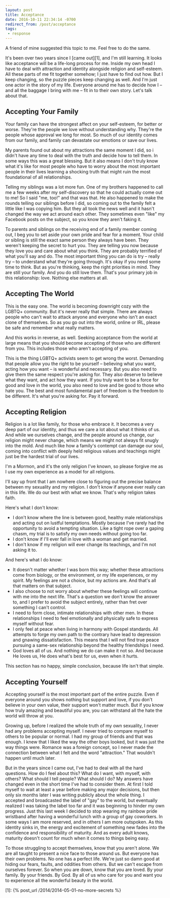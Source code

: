 ```yaml
---
layout: post
title: Acceptance
date: 2016-10-11 22:34:14 -0700
redirect_from: /post/acceptance
tags:
 - response
---
```


A friend of mine suggested this topic to me. Feel free to do the same.

It's been over two years since I [came out][1], and I'm still learning. It looks like acceptance will be a life-long process for me. Inside my own head I have to deal with attraction and identity alongside religion and self-esteem. All these parts of me fit together somehow; I just have to find out how. But I keep changing, so the puzzle pieces keep changing as well. And I'm just one actor in the story of my life. Everyone around me has to decide how I – and all the baggage I bring with me – fit in to their own story. Let's talk about that.

## Accepting Your Family

Your family can have the strongest affect on your self-esteem, for better or worse. They're the people we love without understanding why. They're the people whose approval we long for most. So much of our identity comes from our family, and family can devastate our emotions or save our lives.

My parents found out about my attractions the same moment I did, so i didn't have any time to deal with the truth and decide how to tell them. In some ways this was a great blessing. But it also means I don't truly know what it's like for most people who have to worry about the most important people in their lives learning a shocking truth that might ruin the most foundational of all relationships.

Telling my siblings was a lot more fun. One of my brothers happened to call me a few weeks after my self-discovery so that he could actually come out to me! So I said "me, too!" and that was that. He also happened to make the rounds telling our siblings before I did, so coming out to the family felt a little like I was copying him. But they all took the news well and it hasn't changed the way we act around each other. They sometimes even "like" my Facebook posts on the subject, so you know they aren't faking it.

To parents and siblings on the receiving end of a family member coming out, I beg you to set aside your own pride and fear for a moment. Your child or sibling is still the exact same person they always have been. They weren't keeping the secret to hurt you. They are telling you now because they love you and care about what you think. They are probably terrified of what you'll say and do. The most important thing you can do is try – really try – to understand what they're going through. It's okay if you need some time to think. But as you're thinking, keep the right priorities in mind. They are still your family. And you do still love them. That's your primary job in this relationship: love. Nothing else matters at all.

## Accepting The World

This is the easy one. The world is becoming downright cozy with the LGBTQ+ community. But it's never really that simple. There are always people who can't wait to attack anyone and everyone who isn't an exact clone of themselves. So as you go out into the world, online or IRL, please be safe and remember what really matters.

And this works in reverse, as well. Seeking acceptance from the world at large means that you should become accepting of those who are different from you. This includes those who aren't accepting of you.

This is the thing LGBTQ+ activists seem to get wrong the worst. Demanding that people allow you the right to be yourself – believing what you want, acting how you want – is wonderful and necessary. But you also need to give them the same respect you're asking for. They also deserve to believe what they want, and act how they want. If you truly want to be a force for good and love in the world, you also need to love and be good to those who hate you. The best and most fundamental part of freedom is the freedom to be different. It's what you're asking for. Pay it forward.

## Accepting Religion

Religion is a lot like family, for those who embrace it. It becomes a very deep part of our identity, and thus we care a lot about what it thinks of us. And while we ourselves change, and the people around us change, our religion might never change, which means we might not always fit snugly into the mold. And much like how a family's contempt can damage our soul, coming into conflict with deeply held religious values and teachings might just be the hardest trial of our lives.

I'm a Mormon, and it's the only religion I've known, so please forgive me as I use my own experience as a model for all religions.

I'll say up front that I am nowhere close to figuring out the precise balance between my sexuality and my religion. I don't know if anyone ever really can in this life. We do our best with what we know. That's why religion takes faith.

Here's what I don't know:

* I don't know where the line is between good, healthy male relationships and acting out on lustful temptations. Mostly because I've rarely had the opportunity to avoid a tempting situation. Like a tight rope over a gaping chasm, my trial is to satisfy my own needs without going too far.
* I don't know if I'll ever fall in love with a woman and get married.
* I don't know if my religion will ever change its teachings, and I'm not asking it to.

And here's what I do know:

* It doesn't matter whether I was born this way; whether these attractions come from biology, or the environment, or my life experiences, or my spirit. My feelings are not a choice, but my actions are. And that's all that matters on that subject.
* I also choose to not worry about whether these feelings will continue with me into the next life. That's a question we don't know the answer to, and I prefer to avoid the subject entirely, rather than fret over something I can't control.
* I need to form close, intimate relationships with other men. In these relationships I need to feel emotionally and physically safe to express myself without fear.
* I only feel at peace when living in harmony with Gospel standards. All attempts to forge my own path to the contrary have lead to depression and gnawing dissatisfaction. This means that I will not find true peace pursuing a same-sex relationship beyond the healthy friendships I need.
* God loves all of us. And nothing we do can make it not so. And because He loves us, He does what's best for us, even when it hurts.

This section has no happy, simple conclusion, because life isn't that simple.

## Accepting Yourself

Accepting yourself is the most important part of the entire puzzle. Even if everyone around you shows nothing but support and love, if you don't believe in your own value, their support won't matter much. But if you know how truly amazing and beautiful you are, you can withstand all the hate the world will throw at you.

Growing up, before I realized the whole truth of my own sexuality, I never had any problems accepting myself. I never tried to compare myself to others to be popular or normal. I had my group of friends and that was enough. I knew that I liked the way the other boys looked, but it was just the way things were. Romance was a foreign concept, so I never made the connection between what I felt and the word "attraction." That wouldn't happen until much later.

But in the years since I came out, I've had to deal with all the hard questions. How do I feel about this? What do I want, with myself, with others? What should I tell people? What should I do? My answers have changed even in the short time I've had to consider them. At first I told myself to wait at least a year before making any major decisions, but then only six months later I was writing publicly about the whole thing. I accepted and broadcasted the label of "gay" to the world, but eventually realized I was taking the label too far and it was beginning to hinder my own progress. Just this last week I decided to stop wearing my rainbow pride wristband after having a wonderful lunch with a group of gay coworkers. In some ways I am more reserved, and in others I am more outspoken. As this identity sinks in, the energy and excitement of something new fades into the confidence and responsibility of maturity. And as every adult knows, maturity doesn't count for much when it comes to things being easy.

To those struggling to accept themselves, know that you aren't alone. We are all taught to present a nice face to those around us. But everyone has their own problems. No one has a perfect life. We're just so damn good at hiding our fears, faults, and oddities from others. But we can't escape from ourselves forever. So when you are down, know that you are loved. By your family. By your friends. By God. By all of us who care for you and want you to experience all the wonderful beauty in the world.

[1]: {% post_url /2014/2014-05-01-no-more-secrets %}
